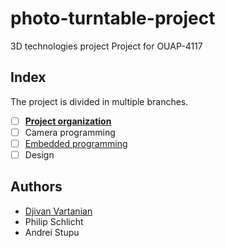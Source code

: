 # photo-turntable-project
3D technologies project 
Project for OUAP-4117 

## Index 
The project is divided in multiple branches. 

- [ ] **[Project organization](docs/Project%20organization.md)** 
- [ ] Camera programming 
- [ ] [Embedded programming](docs/Embeddded/Embedded%20programming.md)   
- [ ] Design 

## Authors  
- [Djivan Vartanian](docs/People/VARTANIAN%20Djivan.md) 
- Philip Schlicht 
- Andrei Stupu 



